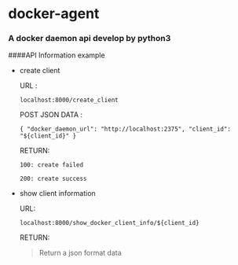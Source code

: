 # docker-agent

### A docker daemon api develop by python3


####API Information example

* create client

    URL :
    
    ``localhost:8000/create_client``

    POST JSON DATA :
    
    ``{
        "docker_daemon_url": "http://localhost:2375",
        "client_id": "${client_id}"
    }``
    
    RETURN:
    
    ``100: create failed``
    
    ``200: create success``

* show client information
    
    URL:
    
    ``localhost:8000/show_docker_client_info/${client_id}``
    
    RETURN:
    >Return a json format data
   
